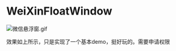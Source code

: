 # WeiXinFloatWindow

![微信悬浮窗.gif](https://upload-images.jianshu.io/upload_images/3054656-16d540067f661ba0.gif?imageMogr2/auto-orient/strip)

效果如上所示，只是实现了一个基本demo，挺好玩的。需要申请权限
